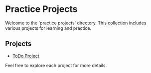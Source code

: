 # Practice Projects

Welcome to the 'practice projects' directory. This collection includes various projects for learning and practice.

## Projects

- [ToDo Project](toDo/README.md)

Feel free to explore each project for more details.
